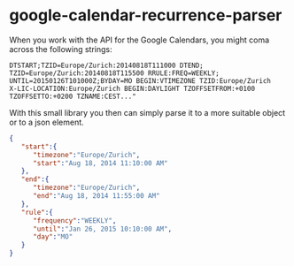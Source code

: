 google-calendar-recurrence-parser
=================================

When you work with the API for the Google Calendars, you might coma across the following strings:

```
DTSTART;TZID=Europe/Zurich:20140818T111000 DTEND;
TZID=Europe/Zurich:20140818T115500 RRULE:FREQ=WEEKLY;
UNTIL=20150126T101000Z;BYDAY=MO BEGIN:VTIMEZONE TZID:Europe/Zurich 
X-LIC-LOCATION:Europe/Zurich BEGIN:DAYLIGHT TZOFFSETFROM:+0100
TZOFFSETTO:+0200 TZNAME:CEST..."
```

With this small library you then can simply parse it to a more suitable object or to a json element.
```json
{
   "start":{
      "timezone":"Europe/Zurich",
      "start":"Aug 18, 2014 11:10:00 AM"
   },
   "end":{
      "timezone":"Europe/Zurich",
      "end":"Aug 18, 2014 11:55:00 AM"
   },
   "rule":{
      "frequency":"WEEKLY",
      "until":"Jan 26, 2015 10:10:00 AM",
      "day":"MO"
   }
}
